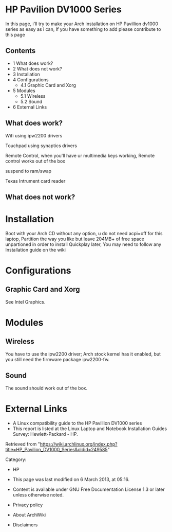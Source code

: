 HP Pavilion DV1000 Series
=========================

In this page, i'll try to make your Arch installation on HP Pavillion
dv1000 series as easy as i can, If you have something to add please
contribute to this page

Contents
--------

-   1 What does work?
-   2 What does not work?
-   3 Installation
-   4 Configurations
    -   4.1 Graphic Card and Xorg
-   5 Modules
    -   5.1 Wireless
    -   5.2 Sound
-   6 External Links

What does work?
---------------

Wifi using ipw2200 drivers

Touchpad using synaptics drivers

Remote Control, when you'll have ur multimedia keys working, Remote
control works out of the box

suspend to ram/swap

Texas Intrument card reader

What does not work?
-------------------

Installation
============

Boot with your Arch CD without any option, u do not need acpi=off for
this laptop, Partition the way you like but leave 204MB+ of free space
unpartioned in order to install Quickplay later, You may need to follow
any Installation guide on the wiki

Configurations
==============

Graphic Card and Xorg
---------------------

See Intel Graphics.

Modules
=======

Wireless
--------

You have to use the ipw2200 driver; Arch stock kernel has it enabled,
but you still need the firmware package ipw2200-fw.

Sound
-----

The sound should work out of the box.

External Links
==============

-   A Linux compatibility guide to the HP Pavillion DV1000 series
-   This report is listed at the Linux Laptop and Notebook Installation
    Guides Survey: Hewlett-Packard - HP.

Retrieved from
"https://wiki.archlinux.org/index.php?title=HP_Pavilion_DV1000_Series&oldid=249585"

Category:

-   HP

-   This page was last modified on 6 March 2013, at 05:16.
-   Content is available under GNU Free Documentation License 1.3 or
    later unless otherwise noted.
-   Privacy policy
-   About ArchWiki
-   Disclaimers
